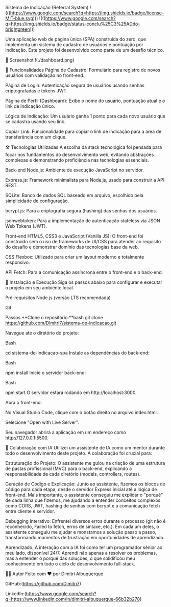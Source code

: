Sistema de Indicação (Referral System)
!(((https://www.google.com/search?q=https://img.shields.io/badge/license-MIT-blue.svg)))
!(((https://www.google.com/search?q=https://img.shields.io/badge/status-conclu%25C3%25ADdo-brightgreen)))

Uma aplicação web de página única (SPA) construída do zero, que implementa um sistema de cadastro de usuários e pontuação por indicação. Este projeto foi desenvolvido como parte de um desafio técnico.

📸 Screenshot
!(./dashboard.png)

🎯 Funcionalidades
Página de Cadastro: Formulário para registro de novos usuários com validação no front-end.

Página de Login: Autenticação segura de usuários usando senhas criptografadas e tokens JWT.

Página de Perfil (Dashboard): Exibe o nome do usuário, pontuação atual e o link de indicação único.

Lógica de Indicação: Um usuário ganha 1 ponto para cada novo usuário que se cadastra usando seu link.

Copiar Link: Funcionalidade para copiar o link de indicação para a área de transferência com um clique.

🛠️ Tecnologias Utilizadas
A escolha da stack tecnológica foi pensada para focar nos fundamentos do desenvolvimento web, evitando abstrações complexas e demonstrando proficiência nas tecnologias essenciais.

Back-end
Node.js: Ambiente de execução JavaScript no servidor.

Express.js: Framework minimalista para Node.js, usado para construir a API REST.

SQLite: Banco de dados SQL baseado em arquivo, escolhido pela simplicidade de configuração.

bcrypt.js: Para a criptografia segura (hashing) das senhas dos usuários.

jsonwebtoken: Para a implementação de autenticação stateless via JSON Web Tokens (JWT).

Front-end
HTML5, CSS3 e JavaScript (Vanilla JS): O front-end foi construído sem o uso de frameworks de UI/CSS para atender ao requisito do desafio e demonstrar domínio das tecnologias base da web.

CSS Flexbox: Utilizado para criar um layout moderno e totalmente responsivo.

API Fetch: Para a comunicação assíncrona entre o front-end e o back-end.

🚀 Instalação e Execução
Siga os passos abaixo para configurar e executar o projeto em seu ambiente local.

Pré-requisitos
Node.js (versão LTS recomendada)

Git

Passos
**Clone o repositório:**bash
git clone https://github.com/Dimitri7/sistema-de-indicacao.git


Navegue até o diretório do projeto:

Bash

cd sistema-de-indicacao-spa
Instale as dependências do back-end:

Bash

npm install
Inicie o servidor back-end:

Bash

npm start
O servidor estará rodando em http://localhost:3000.

Abra o front-end:

No Visual Studio Code, clique com o botão direito no arquivo index.html.

Selecione "Open with Live Server".

Seu navegador abrirá a aplicação em um endereço como http://127.0.0.1:5500.

🤖 Colaboração com IA
Utilizei um assistente de IA como um mentor durante todo o desenvolvimento deste projeto. A colaboração foi crucial para:

Estruturação do Projeto: O assistente me guiou na criação de uma estrutura de pastas profissional (MVC) para o back-end, explicando a responsabilidade de cada diretório (models, controllers, routes).

Geração de Código e Explicação: Junto ao assistente, fizemos os blocos de código para cada etapa, desde o servidor Express inicial até a lógica de front-end. Mais importante, o assistente conseguiu me explicar o "porquê" de cada linha que fizemos, me ajudando a entender conceitos complexos como CORS, JWT, hashing de senhas com bcrypt e a comunicação fetch entre cliente e servidor.

Debugging Interativo: Enfrentei diversos erros durante o processo (git não é reconhecido, Failed to fetch, erros de sintaxe, etc.). Em cada um deles, o assistente conseguiu me ajudar e monstamos a solução passo a passo, transformando momentos de frustração em oportunidades de aprendizado.

Aprendizado: A interação com a IA foi como ter um programador sênior ao meu lado, disponível 24/7. Aprendi não apenas a resolver os problemas, mas a entender o porquê das soluções, o que solidificou meu conhecimento em todo o ciclo de desenvolvimento full-stack.

👨‍💻 Autor
Feito com ❤️ por Dimitri Albuquerque

GitHub:(https://github.com/Dimitri7)

LinkedIn:(https://www.google.com/search?q=https://www.linkedin.com/in/dimitri-albuquerque-66b32b278)

